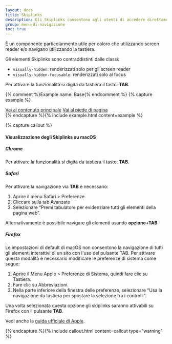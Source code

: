 ```yaml
---
layout: docs
title: Skiplinks
description: Gli Skiplinks consentono agli utenti di accedere direttamente al contenuto principale della pagina saltando l'header e il menu di navigazione.
group: menu-di-navigazione
toc: true
---
```


È un componente particolarmente utile per coloro che utilizzando screen reader e/o navigano utilizzando la tastiera.

Gli elementi Skiplinks sono contraddistinti dalle classi:

- `visually-hidden`: renderizzati solo per gli screen reader
- `visually-hidden-focusable`: renderizzati solo al focus

Per attivare la funzionalità si digita da tastiera il tasto: **TAB**.

{% comment %}Example name: Base{% endcomment %}
{% capture example %}
<div class="skiplinks">
  <a class="visually-hidden-focusable" href="#">Vai al contenuto principale</a>
  <a class="visually-hidden-focusable" href="#">Vai al piede di pagina</a>
</div>
{% endcapture %}{% include example.html content=example %}
    
{% capture callout %}
#### Visualizzazione degli Skiplinks su macOS

##### Chrome

Per attivare la funzionalità si digita da tastiera il tasto: **TAB**.

##### Safari

Per attivare la navigazione via **TAB** è necessario:

1. Aprire il menu Safari > Preferenze
2. Cliccare sulla tab Avanzate
3. Selezionare “Premi tabulatore per evidenziare tutti gli elementi della pagina web”.

Alternativamente è possibile navigare gli elementi usando **opzione+TAB**

##### Firefox

Le impostazioni di default di macOS non consentono la navigazione di tutti gli elementi interattivi di un sito con l'uso del pulsante TAB.
Per attivare questa modalità è necessario modificare le preferenze di sistema come segue:

1. Aprire il Menu Apple > Preferenze di Sistema, quindi fare clic su Tastiera.
2. Fare clic su Abbreviazioni.
3. Nella parte inferiore della finestra delle preferenze, selezionare “Usa la navigazione da tastiera per spostare la selezione tra i controlli”.

Una volta selezionata questa opzione gli skiplinks saranno attivabili su Firefox con il pulsante **TAB**.

Vedi anche la [guida ufficiale di Apple](https://support.apple.com/it-it/HT204434).

{% endcapture %}{% include callout.html content=callout type="warning" %}
